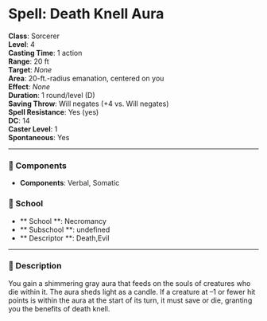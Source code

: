 
# Spell: Death Knell Aura
**Class**: Sorcerer  
**Level**: 4  
**Casting Time**: 1 action  
**Range**: 20 ft  
**Target**: _None_  
**Area**: 20-ft.-radius emanation, centered on you  
**Effect**: _None_  
**Duration**: 1 round/level (D)  
**Saving Throw**: Will negates (+4 vs. Will negates)  
**Spell Resistance**: Yes (yes)  
**DC**: 14  
**Caster Level**: 1  
**Spontaneous**: Yes

---

### 🔮 Components
- **Components**: Verbal, Somatic

### 🏫 School
- ** School **: Necromancy
- ** Subschool **: undefined
- ** Descriptor **: Death,Evil
---

### 📜 Description
You gain a shimmering gray aura that feeds on the souls of creatures who die within it. The aura sheds light as a candle. If a creature at –1 or fewer hit points is within the aura at the start of its turn, it must save or die, granting you the benefits of death knell.
